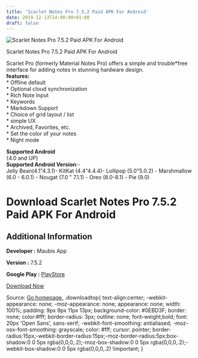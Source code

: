 ```yaml
---
title: 'Scarlet Notes Pro 7.5.2 Paid APK For Android'
date: 2019-12-13T14:00:00+01:00
draft: false
---
```


![Scarlet Notes Pro 7.5.2 Paid APK For Android](https://i1.wp.com/apkhome.net/wp-content/uploads/2019/11/Scarlet-Notes-Pro-7.5.2-Paid.png "Scarlet Notes Pro 7.5.2 Paid APK For Android")

  

Scarlet Notes Pro 7.5.2 Paid APK For Android

Scarlet Pro (formerly Material Notes Pro) offers a simple and trouble\*free interface for adding notes in stunning hardware design.  
**features:**  
\* Offline default  
\* Optional cloud synchronization  
\* Rich Note Input  
\* Keywords  
\* Markdown Support  
\* Choice of grid layout / list  
\* simple UX  
\* Archived, Favorites, etc.  
\* Set the color of your notes  
\* Night mode

**Supported Android**  
{4.0 and UP}  
**Supported Android Version**:-  
Jelly Bean(4.1"4.3.1)- KitKat (4.4"4.4.4)- Lollipop (5.0"5.0.2) - Marshmallow (6.0 - 6.0.1) - Nougat (7.0 " 7.1.1) - Oreo (8.0-8.1) - Pie (9.0)

Download Scarlet Notes Pro 7.5.2 Paid APK For Android
=====================================================

Additional Information
----------------------

**Developer :** Maubis App

**Version :** 7.5.2

**Google Play :** [PlayStore](https://play.google.com/store/apps/details?id=com.bijoysingh.quicknote.pro)

  

[Download Now](https://store4app.co/post/scarlet-notes-pro-7-5-2-paid-apk-for-android_1574845874)

  
Source: [Go homepage.](https://store4app.co/post/scarlet-notes-pro-7-5-2-paid-apk-for-android_1574845874) .downloadtop{ text-align:center; -webkit-appearance: none; -moz-appearance: none; appearance: none; width: 100%; padding: 9px 9px 11px 13px; background-color: #0EBD3F; border: none; color:#fff; border-radius: 3px; outline: none; font-weight;bold; font: 20px 'Open Sans', sans-serif; -webkit-font-smoothing: antialiased; -moz-osx-font-smoothing: grayscale; color: #fff; cursor: pointer; border-radius:15px;-webkit-border-radius:15px;-moz-border-radius:5px;box-shadow:0 0 5px rgba(0,0,0,.2);-moz-box-shadow:0 0 5px rgba(0,0,0,.2);-webkit-box-shadow:0 0 5px rgba(0,0,0,.2) !important; }